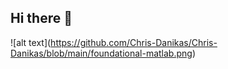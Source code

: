 ## Hi there 👋
!\[alt text\](https://github.com/Chris-Danikas/Chris-Danikas/blob/main/foundational-matlab.png)
